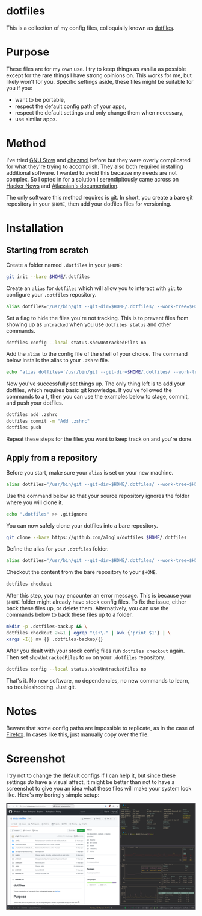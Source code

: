 # dotfiles
This is a collection of my config files, colloquially known as [dotfiles](https://wiki.archlinux.org/title/Dotfiles).

# Purpose
These files are for my own use. I try to keep things as vanilla as possible except for the rare things I have strong opinions on. This works for me, but likely won't for you. Specific settings aside, these files might be suitable for you if you:

- want to be portable,
- respect the default config path of your apps,
- respect the default settings and only change them when necessary,
- use similar apps.

# Method
I've tried [GNU Stow](https://www.gnu.org/software/stow) and [chezmoi](chezmoi.io) before but they were overly complicated for what they're trying to accomplish. They also both required installing additional software. I wanted to avoid this because my needs are not complex. So I opted in for a solution I serendipitously came across on [Hacker News](https://news.ycombinator.com/item?id=11071754) and [Atlassian's documentation](https://www.atlassian.com/git/tutorials/dotfiles). 

The only software this method requires is git. In short, you create a bare git repository in your `$HOME`, then add your dotfiles files for versioning.

# Installation
## Starting from scratch
Create a folder named `.dotfiles` in your `$HOME`:

```bash
git init --bare $HOME/.dotfiles
```

Create an `alias` for `dotfiles` which will allow you to interact with `git` to configure your `.dotfiles` repository.

```bash
alias dotfiles='/usr/bin/git --git-dir=$HOME/.dotfiles/ --work-tree=$HOME'
```

Set a flag to hide the files you're not tracking. This is to prevent files from showing up as `untracked` when you use `dotfiles status` and other commands.

```bash
dotfiles config --local status.showUntrackedFiles no
```

Add the `alias` to the config file of the shell of your choice. The command below installs the alias to your `.zshrc` file.

```bash
echo "alias dotfiles='/usr/bin/git --git-dir=$HOME/.dotfiles/ --work-tree=$HOME'" >> $HOME/.zshrc
```

Now you've successfully set things up. The only thing left is to add your dotfiles, which requires basic git knowledge. If you've followed the commands to a t, then you can use the examples below to stage, commit, and push your dotfiles.

```bash
dotfiles add .zshrc
dotfiles commit -m "Add .zshrc"
dotfiles push
```

Repeat these steps for the files you want to keep track on and you're done.

## Apply from a repository
Before you start, make sure your `alias` is set on your new machine.

```bash
alias dotfiles='/usr/bin/git --git-dir=$HOME/.dotfiles/ --work-tree=$HOME'{:.bash}
```

Use the command below so that your source repository ignores the folder where you will clone it.

```bash
echo ".dotfiles" >> .gitignore
```

You can now safely clone your dotfiles into a bare repository.

```bash
git clone --bare https://github.com/aloglu/dotfiles $HOME/.dotfiles
```

Define the alias for your `.dotfiles` folder.

```bash
alias dotfiles='/usr/bin/git --git-dir=$HOME/.dotfiles/ --work-tree=$HOME'
```

Checkout the content from the bare repository to your `$HOME`.

```bash
dotfiles checkout
```

After this step, you may encounter an error message. This is because your `$HOME` folder might already have stock config files. To fix the issue, either back these files up, or delete them. Alternatively, you can use the commands below to back these files up to a folder.

```bash
mkdir -p .dotfiles-backup && \
dotfiles checkout 2>&1 | egrep "\s+\." | awk {'print $1'} | \
xargs -I{} mv {} .dotfiles-backup/{}
```

After you dealt with your stock config files run `dotfiles checkout` again. Then set `showUntrackedFiles` to `no` on your `.dotfiles` repository.

```bash
dotfiles config --local status.showUntrackedFiles no
```

That's it. No new software, no dependencies, no new commands to learn, no troubleshooting. Just git.

# Notes
Beware that some config paths are impossible to replicate, as in the case of [Firefox](https://github.com/aloglu/dotfiles/tree/main/dot_mozilla/private_firefox/private_8ynqsi72.default-release/chrome). In cases like this, just manually copy over the file.

<!-- Archives of Linked Sources
https://web.archive.org/web/20220429071157/https://news.ycombinator.com/item?id=11071754
https://web.archive.org/web/20220417080228/https://www.atlassian.com/git/tutorials/dotfiles
https://web.archive.org/web/20220502140347/https://bitbucket.org/durdn/cfg/raw/master/.bin/install.sh
-->

# Screenshot
I try not to change the default configs if I can help it, but since these settings *do* have a visual affect, it might be better than not to have a screenshot to give you an idea what these files will make your system look like. Here's my boringly simple setup:

![](Screenshot.png)